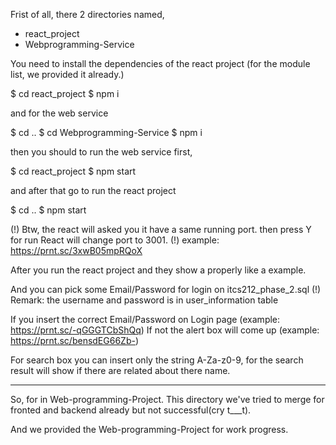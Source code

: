 Frist of all, there 2 directories named,
- react_project
- Webprogramming-Service

You need to install the dependencies of the react project
(for the module list, we provided it already.)

$ cd react_project
$ npm i

and for the web service

$ cd ..
$ cd Webprogramming-Service
$ npm i

then you should to run the web service first,

$ cd react_project
$ npm start

and after that go to run the react project

$ cd ..
$ npm start

(!) Btw, the react will asked you it have a same running port. then press Y for run
	React will change port to 3001.
(!) example: https://prnt.sc/3xwB05mpRQoX

After you run the react project and they show a properly like a example.

And you can pick some Email/Password for login on itcs212_phase_2.sql
(!) Remark: the username and password is in user_information table

If you insert the correct Email/Password on Login page (example: https://prnt.sc/-qGGGTCbShQq)
If not the alert box will come up (example: https://prnt.sc/bensdEG66Zb-)

For search box you can insert only the string A-Za-z0-9,
for the search result will show if there are related about there name.

-------------------------------------------------------------------------

So, for in Web-programming-Project. 
This directory we've tried to merge for fronted and backend already but not successful(cry t___t).

And we provided the Web-programming-Project for work progress.
